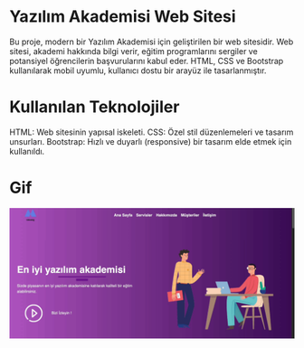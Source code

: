 # Yazılım Akademisi Web Sitesi


Bu proje, modern bir Yazılım Akademisi için geliştirilen bir web sitesidir. Web sitesi, akademi hakkında bilgi verir, eğitim programlarını sergiler ve potansiyel öğrencilerin başvurularını kabul eder. HTML, CSS ve Bootstrap kullanılarak mobil uyumlu, kullanıcı dostu bir arayüz ile tasarlanmıştır.

# Kullanılan Teknolojiler

HTML: Web sitesinin yapısal iskeleti.
CSS: Özel stil düzenlemeleri ve tasarım unsurları.
Bootstrap: Hızlı ve duyarlı (responsive) bir tasarım elde etmek için kullanıldı.

# Gif

![](./images/udemig.gif)
